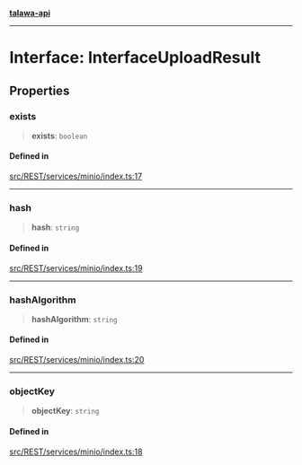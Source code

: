 [**talawa-api**](../../../../README.md)

***

# Interface: InterfaceUploadResult

## Properties

### exists

> **exists**: `boolean`

#### Defined in

[src/REST/services/minio/index.ts:17](https://github.com/Suyash878/talawa-api/blob/e4413cec641a837926071678fed3c7f67234e31e/src/REST/services/minio/index.ts#L17)

***

### hash

> **hash**: `string`

#### Defined in

[src/REST/services/minio/index.ts:19](https://github.com/Suyash878/talawa-api/blob/e4413cec641a837926071678fed3c7f67234e31e/src/REST/services/minio/index.ts#L19)

***

### hashAlgorithm

> **hashAlgorithm**: `string`

#### Defined in

[src/REST/services/minio/index.ts:20](https://github.com/Suyash878/talawa-api/blob/e4413cec641a837926071678fed3c7f67234e31e/src/REST/services/minio/index.ts#L20)

***

### objectKey

> **objectKey**: `string`

#### Defined in

[src/REST/services/minio/index.ts:18](https://github.com/Suyash878/talawa-api/blob/e4413cec641a837926071678fed3c7f67234e31e/src/REST/services/minio/index.ts#L18)
